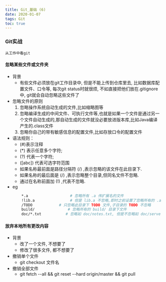 ```yaml
---
title: Git_基础 (6)
date: 2020-01-07
tags: Git
toc: true
---
```


### Git实战
    从工作中看git

<!-- more -->

#### 忽略某些文件或文件夹
- 背景
    * 有些文件必须放在git工作目录中, 但是不能上传到仓库里去, 比如数据库配置文件、口令等, 每次git status时就很烦, 不如直接把他们放在.gitignore中, git就会自动忽略这些文件了
- 忽略文件的原则
    1. 忽略操作系统自动生成的文件,比如缩略图等
    2. 忽略编译生成的中间文件、可执行文件等,也就是如果一个文件是通过另一个文件自动生成的,那自动生成的文件就没必要放进版本库,比如Java编译产生的.class文件
    3. 忽略你自己的带有敏感信息的配置文件,比如存放口令的配置文件
- 语法规则：
    * (#)表示注释
    * (*)  表示任意多个字符; 
    * (?) 代表一个字符;
    * ([abc]) 代表可选字符范围
    * 如果名称最前面是路径分隔符 (/) ,表示忽略的该文件在此目录下.
    * 如果名称的最后面是 (/) ,表示忽略整个目录,但同名文件不忽略.
    * 通过在名称前面加 (!) ,代表不忽略.
- eg
    ```bash
        *.a                   # 忽略所有 .a 伟扩展名的文件
        !lib.a                # 但是 lib.a 不忽略,即时之前设置了忽略所有的 .a
        /TODO            # 只忽略此目录下 TODO 文件,子目录的 TODO 不忽略 
        build/               # 忽略所有的 build/ 目录下文件
        doc/*.txt           # 忽略如 doc/notes.txt, 但是不忽略如 doc/server/arch.txt
    ````

#### 放弃本地所有更改内容
- 背景
    * 改了一个文件, 不想要了
    * 修改了很多文件, 都不想要了
- 撤销单个文件
    * git checkout 文件名
- 撤销全部文件
    * git fetch --all && git reset --hard origin/master && git pull



